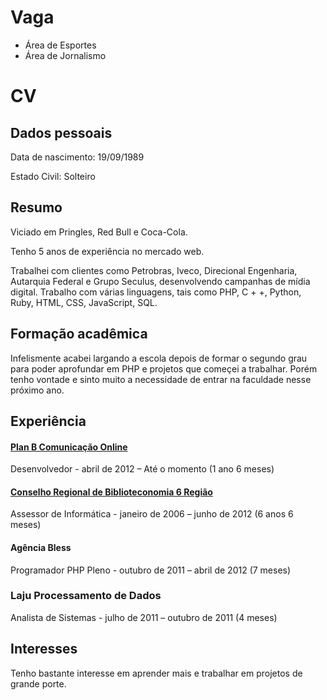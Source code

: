 Vaga
====

* Área de Esportes
* Área de Jornalismo

CV
==

## Dados pessoais ##

Data de nascimento: 19/09/1989

Estado Civil: Solteiro

## Resumo ##

Viciado em Pringles, Red Bull e Coca-Cola.

Tenho 5 anos de experiência no mercado web.

Trabalhei com clientes como Petrobras, Iveco, Direcional Engenharia, Autarquia Federal e Grupo Seculus, desenvolvendo campanhas de mídia digital. Trabalho com várias linguagens, tais como PHP, C + +, Python, Ruby, HTML, CSS, JavaScript, SQL.

## Formação acadêmica ##

Infelismente acabei largando a escola depois de formar o segundo grau para poder aprofundar em PHP e projetos que começei a trabalhar.
Porém tenho vontade e sinto muito a necessidade de entrar na faculdade nesse próximo ano.

## Experiência ##

#### [Plan B Comunicação Online](http://www.planb.com.br) ####

Desenvolvedor - abril de 2012 – Até o momento (1 ano 6 meses)


#### [Conselho Regional de Biblioteconomia 6 Região](http://www.crb6.org.br/) ####

Assessor de Informática - janeiro de 2006 – junho de 2012 (6 anos 6 meses)

#### Agência Bless ####

Programador PHP Pleno - outubro de 2011 – abril de 2012 (7 meses)


### Laju Processamento de Dados ####

Analista de Sistemas - julho de 2011 – outubro de 2011 (4 meses)

## Interesses ##

Tenho bastante interesse em aprender mais e trabalhar em projetos de grande porte.
